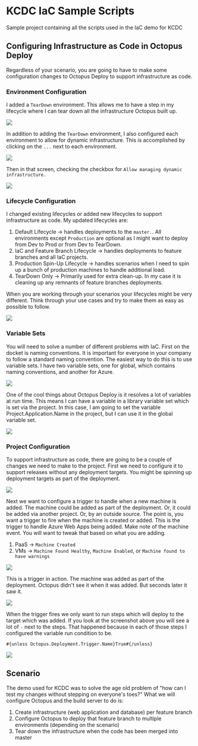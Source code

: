 # KCDC IaC Sample Scripts
Sample project containing all the scripts used in the IaC demo for KCDC

## Configuring Infrastructure as Code in Octopus Deploy

Regardless of your scenario, you are going to have to make some configuration changes to Octopus Deploy to support infrastructure as code.

### Environment Configuration

I added a `TearDown` environment.  This allows me to have a step in my lifecycle where I can tear down all the infrastructure Octopus built up.

![](img/Environments.png)

In addition to adding the `TearDown` environment, I also configured each environment to allow for dynamic infrastructure.  This is accomplished by clicking on the `...` next to each environment.

![](img/SelectEnvironmentToEdit.png)

Then in that screen, checking the checkbox for `Allow managing dynamic infrastructure.`

![](img/ConfigureDynamicInfrastructureForEnvironment.png)

### Lifecycle Configuration

I changed existing lifecycles or added new lifecycles to support infrastructure as code.  My updated lifecycles are:

1) Default Lifecycle -> handles deployments to the `master.`.  All environments except `Production` are optional as I might want to deploy from Dev to Prod or from Dev to TearDown.  
2) IaC and Feature Branch Lifecycle -> handles deployments to feature branches and all IaC projects.
3) Production Spin-Up Lifecycle -> handles scenarios when I need to spin up a bunch of production machines to handle additional load.  
4) TearDown Only -> Primarily used for extra clean-up.  In my case it is cleaning up any remnants of feature branches deployments.

When you are working through your scenarios your lifecycles might be very different.  Think through your use cases and try to make them as easy as possible to follow.

![](img/LifeCycles.png)

### Variable Sets

You will need to solve a number of different problems with IaC.  First on the docket is naming conventions.  It is important for everyone in your company to follow a standard naming convention.  The easiest way to do this is to use variable sets.  I have two variable sets, one for global, which contains naming conventions, and another for Azure.  

![](img/VariableSets.png)

One of the cool things about Octopus Deploy is it resolves a lot of variables at run time.  This means I can have a variable in a library variable set which is set via the project.  In this case, I am going to set the variable Project.Application.Name in the project, but I can use it in the global variable set.

![](img/GlobalVariableSet.png)

### Project Configuration

To support infrastructure as code, there are going to be a couple of changes we need to make to the project.  First we need to configure it to support releases without any deployment targets.  You might be spinning up deployment targets as part of the deployment.

![](img/ProjectDeploymentTargets.png)

Next we want to configure a trigger to handle when a new machine is added.  The machine could be added as part of the deployment.  Or, it could be added via another project.  Or, by an outside source.  The point is, you want a trigger to fire when the machine is created or added.  This is the trigger to handle Azure Web Apps being added.  Make note of the machine event.  You will want to tweak that based on what you are adding.

1) PaaS -> `Machine Created`
2) VMs -> `Machine Found Healthy`, `Machine Enabled`, or `Machine found to have warnings`

![](img/Trigger.png)

This is a trigger in action.  The machine was added as part of the deployment.  Octopus didn't see it when it was added.  But seconds later it saw it.

![](img/TriggerInAction.png)

When the trigger fires we only want to run steps which will deploy to the target which was added.  If you look at the screenshot above you will see a lot of `-` next to the steps.  That happened because in each of those steps I configured the variable run condition to be.

`#{unless Octopus.Deployment.Trigger.Name}True#{/unless}`

![](img/VariableRunCondition.png)

## Scenario

The demo used for KCDC was to solve the age old problem of "how can I test my changes without stepping on everyone's toes?"  What we will configure Octopus and the build server to do is:

1) Create infrastructure (web application and database) per feature branch
2) Configure Octopus to deploy that feature branch to multiple environments (depending on the scenario)
3) Tear down the infrastructure when the code has been merged into master




